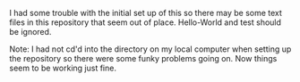 I had some trouble with the initial set up of this so there may be some text files in this repository that seem out of place.
Hello-World and test should be ignored.

Note: I had not cd'd into the directory on my local computer when setting up the repository so there were some funky problems going on.
Now things seem to be working just fine.
